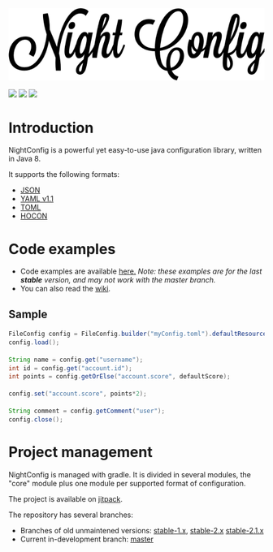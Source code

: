 ![Night Config](logo.png)

[![](https://jitpack.io/v/TheElectronWill/Night-Config.svg)](https://jitpack.io/#TheElectronWill/Night-Config)
[![](https://img.shields.io/badge/javadoc-core-blue.svg)](https://jitpack.io/com/github/TheElectronWill/Night-Config/core/3.1.0/javadoc/index.html)
![](https://img.shields.io/github/commits-since/TheElectronWill/Night-Config/v3.0.svg)

# Introduction
NightConfig is a powerful yet easy-to-use java configuration library, written in Java 8.

It supports the following formats:
- [JSON](http://www.json.org/)
- [YAML v1.1](http://yaml.org/)
- [TOML](https://github.com/toml-lang/toml)
- [HOCON](https://github.com/typesafehub/config/blob/master/HOCON.md)

# Code examples
- Code examples are available [here.](https://github.com/TheElectronWill/Night-Config/tree/master/examples/src/main/java)
*Note: these examples are for the last **stable** version, and may not work with the master branch.*
- You can also read the [wiki](https://github.com/TheElectronWill/Night-Config/wiki).

## Sample
```java
FileConfig config = FileConfig.builder("myConfig.toml").defaultResource("defaultConfig.toml").autosave().build();
config.load();

String name = config.get("username");
int id = config.get("account.id");
int points = config.getOrElse("account.score", defaultScore);

config.set("account.score", points*2);

String comment = config.getComment("user");
config.close();
```


# Project management
NightConfig is managed with gradle. It is divided in several modules, the "core" module plus one module per supported format of configuration.

The project is available on [jitpack](https://jitpack.io/#TheElectronWill/Night-Config).

The repository has several branches:
- Branches of old unmaintened versions:
[stable-1.x](https://github.com/TheElectronWill/Night-Config/tree/stable-1.x),
[stable-2.x](https://github.com/TheElectronWill/Night-Config/tree/stable-2.x)
[stable-2.1.x](https://github.com/TheElectronWill/Night-Config/tree/stable-2.1.x)
- Current in-development branch: [master](https://github.com/TheElectronWill/Night-Config/tree/master)
